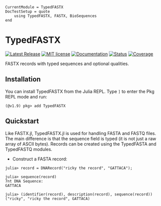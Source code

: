 ```@meta
CurrentModule = TypedFASTX
DocTestSetup = quote
    using TypedFASTX, FASTX, BioSequences
end
```

# TypedFASTX
[![Latest Release](https://img.shields.io/github/release/anton083/TypedFASTX.jl.svg)](https://github.com/anton083/TypedFASTX.jl/releases/latest)
[![MIT license](https://img.shields.io/badge/license-MIT-green.svg)](https://opensource.org/license/MIT)
[![Documentation](https://img.shields.io/badge/docs-stable-blue.svg)](https://anton083.github.io/TypedFASTX.jl/stable/)
[![Status](https://github.com/anton083/TypedFASTX.jl/actions/workflows/CI.yml/badge.svg?branch=main)](https://github.com/anton083/TypedFASTX.jl/actions/workflows/CI.yml?query=branch%3Amain)
[![Coverage](https://codecov.io/gh/anton083/TypedFASTX.jl/branch/main/graph/badge.svg)](https://codecov.io/gh/anton083/TypedFASTX.jl)

FASTX records with typed sequences and optional qualities.

## Installation
You can install TypedFASTX from the Julia REPL. Type `]` to enter the Pkg REPL mode and run:

```jldoctest
(@v1.9) pkg> add TypedFASTX
```

## Quickstart
Like FASTX.jl, TypedFASTX.jl is used for handling FASTA and FASTQ files. The main difference is that the sequence field is typed (it is not just a raw array of ASCII bytes). Records can be created using the TypedFASTA and TypedFASTQ modules.

* Construct a FASTA record:
```jldoctest
julia> record = DNARecord("ricky the record", "GATTACA");

julia> sequence(record)
7nt DNA Sequence:
GATTACA

julia> (identifier(record), description(record), sequence(record))
("ricky", "ricky the record", GATTACA)
```